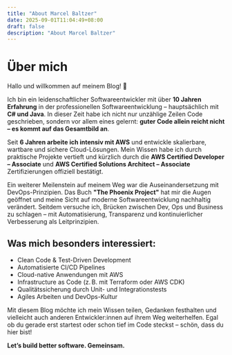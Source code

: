 ```yaml
---
title: "About Marcel Baltzer"
date: 2025-09-01T11:04:49+08:00
draft: false
description: "About Marcel Baltzer"
---
```


# Über mich

Hallo und willkommen auf meinem Blog! 👋

Ich bin ein leidenschaftlicher Softwareentwickler mit über **10 Jahren Erfahrung** in der professionellen Softwareentwicklung – hauptsächlich mit **C# und Java**. In dieser Zeit habe ich nicht nur unzählige Zeilen Code geschrieben, sondern vor allem eines gelernt: **guter Code allein reicht nicht – es kommt auf das Gesamtbild an**.

Seit **6 Jahren arbeite ich intensiv mit AWS** und entwickle skalierbare, wartbare und sichere Cloud-Lösungen. Mein Wissen habe ich durch praktische Projekte vertieft und kürzlich durch die **AWS Certified Developer – Associate** und **AWS Certified Solutions Architect – Associate** Zertifizierungen offiziell bestätigt.

Ein weiterer Meilenstein auf meinem Weg war die Auseinandersetzung mit DevOps-Prinzipien. Das Buch **"The Phoenix Project"** hat mir die Augen geöffnet und meine Sicht auf moderne Softwareentwicklung nachhaltig verändert. Seitdem versuche ich, Brücken zwischen Dev, Ops und Business zu schlagen – mit Automatisierung, Transparenz und kontinuierlicher Verbesserung als Leitprinzipien.

## Was mich besonders interessiert:

- Clean Code & Test-Driven Development
- Automatisierte CI/CD Pipelines
- Cloud-native Anwendungen mit AWS
- Infrastructure as Code (z. B. mit Terraform oder AWS CDK)
- Qualitätssicherung durch Unit- und Integrationstests
- Agiles Arbeiten und DevOps-Kultur

Mit diesem Blog möchte ich mein Wissen teilen, Gedanken festhalten und vielleicht auch anderen Entwickler:innen auf ihrem Weg weiterhelfen. Egal ob du gerade erst startest oder schon tief im Code steckst – schön, dass du hier bist!

**Let’s build better software. Gemeinsam.**

